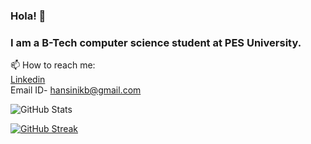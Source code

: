 ### Hola! 👋

<!---

- 🔭 I’m currently working on ...

- 👯 I’m looking to collaborate on ...
- 🤔 I’m looking for help with ...
- 💬 Ask me about ...
--->
### I am a B-Tech computer science student at PES University.


 📫 How to reach me:<br/>
             [Linkedin](https://www.linkedin.com/in/hansini-k-b-37a665223/)<br/>
             Email ID- hansinikb@gmail.com



![GitHub Stats](https://github-readme-stats.vercel.app/api?username=hansini-9740&theme=tokyonight)

[![GitHub Streak](http://github-readme-streak-stats.herokuapp.com?user=hansini-9740&theme=tokyonight&date_format=M%20j%5B%2C%20Y%5D&border=DDDCD4)](https://git.io/streak-stats)

<!--![Activity graph](https://activity-graph.herokuapp.com/graph?username=hansini-9740&theme=react-dark)-->
